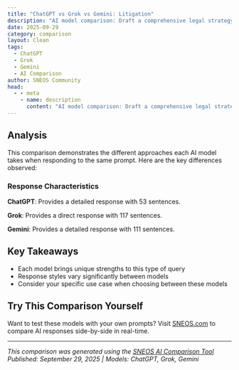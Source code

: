 ```yaml
---
title: "ChatGPT vs Grok vs Gemini: Litigation"
description: "AI model comparison: Draft a comprehensive legal strategy for a tech startup facing a patent infringement lawsuit..."
date: 2025-09-29
category: comparison
layout: Clean
tags:
  - ChatGPT
  - Grok
  - Gemini
  - AI Comparison
author: SNEOS Community
head:
  - - meta
    - name: description
      content: "AI model comparison: Draft a comprehensive legal strategy for a tech startup facing a patent infringement lawsuit..."
---
```


<ChatComparison
  title="ChatGPT vs Grok vs Gemini: Litigation"
  prompt="Draft a comprehensive legal strategy for a tech startup facing a patent infringement lawsuit"
  :responses='{
    "ChatGPT": "Certainly! Below is a comprehensive legal strategy outline for a tech startup facing a patent infringement lawsuit. This strategy is intended to guide the startup through the litigation process while protecting its interests, managing costs, and seeking favorable outcomes.\n\n---\n\n### Legal Strategy for a Tech Startup Facing Patent Infringement Lawsuit\n\n#### 1. **Immediate Assessment and Response**\n   - **Review the Complaint Thoroughly:**  \n     Analyze the patent claims alleged to be infringed, the asserted patents\u0027 scope, and the factual allegations.\n   - **Engage Experienced Patent Counsel:**  \n     Retain patent litigation attorneys with expertise in the relevant technical field and litigation experience.\n   - **Preserve Evidence:**  \n     Implement litigation hold procedures \u2014 preserve all relevant documents, communications, source code, and data related to the product accused of infringement.\n\n#### 2. **Initial Case Evaluation**\n   - **Analyze Patent Validity:**  \n     Conduct a detailed prior art search and validity assessment of the plaintiff\u0027s asserted patents to identify weaknesses.\n   - **Evaluate Infringement Allegations:**  \n     Compare your product/technology against the asserted claims to identify non-infringement arguments.\n   - **Assess Plaintiff\u0027s Position:**  \n     Research the plaintiff\u2019s litigation history, business objectives, and patent portfolio.\n   - **Consider Business Impact:**  \n     Evaluate the lawsuit\u2019s potential financial impact, risk to operations, reputation effects, and possible injunction implications.\n\n#### 3. **Develop a Litigation Plan**\n   - **Determine Litigation Objectives:**  \n     Define goals such as dismissal, invalidation of patents, licensing, settlement, or trial victory.\n   - **Cost-Benefit Analysis:**  \n     Weigh the costs of litigation versus settlement or licensing options.\n   - **Explore Alternative Dispute Resolution (ADR):**  \n     Consider mediation or arbitration as potential cost-effective alternatives.\n\n#### 4. **Legal Defensive Strategies**\n   - **File a Motion to Dismiss (if applicable):**  \n     Challenge the complaint on procedural grounds or failure to state a claim.\n   - **Challenge Patent Validity:**  \n     Prepare to initiate invalidity defenses based on prior art under 35 U.S.C. \u00A7 102 (novelty) and \u00A7 103 (obviousness).\n   - **Non-Infringement Defense:**  \n     Argue that the product or method does not meet all claim limitations.\n   - **Claim Construction Battle:**  \n     Engage in Markman hearings to influence the interpretation of patent claims favorably.\n   - **Use Inter Partes Review (IPR) or Post-Grant Review (PGR):**  \n     Consider filing proceedings at the Patent Trial and Appeal Board (PTAB) to challenge the patent outside litigation.\n   - **File Counterclaims:**  \n     If applicable, assert counterclaims such as declaratory judgment for non-infringement or invalidity.\n\n#### 5. **Discovery Management**\n   - **Strategic Discovery Requests:**  \n     Obtain crucial documents and information from the plaintiff to assess strength.\n   - **Protect Sensitive Information:**  \n     Use protective orders and limit dissemination of confidential tech and business information.\n   - **Use Expert Witnesses:**  \n     Retain technical and legal experts early to support infringement and validity positions.\n\n#### 6. **Business and Operational Strategies**\n   - **Product Modification or Design Around:**  \n     If feasible, alter technology to avoid infringement while litigation proceeds.\n   - **Insurance:**  \n     Review applicable insurance coverage (e.g., intellectual property litigation insurance).\n   - **Communication Plan:**  \n     Manage public relations carefully to protect startup reputation.\n\n#### 7. **Settlement Considerations**\n   - **Evaluate Settlement Offers:**  \n     Compare offers against litigation risks and costs.\n   - **Negotiate Licensing Terms:**  \n     If settlement is preferred, pursue reasonable licensing agreements.\n   - **Use Settlement to Preserve Business Relationships:**  \n     Explore collaborative opportunities if the plaintiff is also a business partner or potential partner.\n\n#### 8. **Trial Preparation (if litigation continues)**\n   - **Develop Trial Theme and Narrative:**  \n     Craft a clear, compelling argument for non-infringement or invalidity.\n   - **Prepare Witnesses and Experts:**  \n     Conduct thorough preparation and mock examinations.\n   - **Jury or Bench Trial Considerations:**  \n     Decide on the preferred forum based on case specifics.\n   - **Plan for Potential Appeals:**  \n     Anticipate appellate issues and preserve relevant objections.\n\n#### 9. **Post-Litigation Strategy**\n   - **Implement Court Judgment:**  \n     Comply with rulings, or promptly appeal if warranted.\n   - **Learn and Adapt:**  \n     Use litigation experience to improve IP portfolio management and risk mitigation.\n   - **Strengthen Patent Portfolio:**  \n     File for defensive patents and consider cross-licensing agreements.\n\n---\n\n### Summary\n\nFacing a patent infringement lawsuit requires a proactive, multifaceted legal strategy. The startup should rapidly assess the claims, engage expert counsel, and develop defensive, business, and settlement strategies aligned with its objectives and resources. Throughout the process, maintaining clear communication, preserving sensitive information, and preparing for various outcomes will help protect the startup\u2019s technology and minimize disruption.\n\n---\n\nIf you need, I can also help draft specific legal documents or provide more detail on any step.",
    "Grok": "Creating a comprehensive legal strategy for a tech startup facing a patent infringement lawsuit requires careful planning, a clear understanding of the legal landscape, and a focus on both defense and business objectives. Below is a detailed, step-by-step legal strategy tailored for a tech startup in this situation. The strategy assumes the startup operates in the United States and is subject to U.S. patent law, though similar principles may apply in other jurisdictions with appropriate adjustments.\n\n---\n\n### **1. Initial Assessment and Crisis Management**\n**Objective**: Quickly understand the scope of the lawsuit, preserve the startup\u0027s position, and minimize immediate risks.\n\n**Steps**:\n- **Engage Specialized Legal Counsel**: Retain an intellectual property (IP) attorney or law firm with expertise in patent litigation, ideally with experience in the startup\u0027s specific technology sector (e.g., software, hardware, AI, etc.). If the startup lacks in-house counsel, this is a critical first step.\n- **Review the Complaint**: Carefully analyze the patent infringement complaint to understand the specific claims, the patents in question, the plaintiff\u2019s identity (e.g., competitor, non-practicing entity/patent troll), and the requested remedies (e.g., injunction, damages).\n- **Assess Internal Exposure**: Conduct an internal review of the accused product or technology to determine how it relates to the patent claims. This includes gathering design documents, source code (if applicable), and development history.\n- **Preserve Evidence**: Implement a litigation hold to preserve all relevant documents, emails, and data to avoid spoliation claims. This should be communicated to all relevant employees immediately.\n- **Evaluate Business Impact**: Assess how the lawsuit could affect operations, funding, customer relationships, and reputation. Identify whether an injunction (if granted) would halt product sales or require a redesign.\n\n**Key Deliverable**: A preliminary risk assessment report summarizing the claims, potential liability, and business impact.\n\n---\n\n### **2. Develop a Defense Strategy**\n**Objective**: Build a robust defense to challenge the validity of the patent, the infringement claims, or both.\n\n**Steps**:\n- **Non-Infringement Argument**:\n  - Conduct a claim construction analysis with legal counsel to interpret the patent claims and compare them to the startup\u2019s product. Identify elements of the patent claims that the startup\u2019s technology does not meet.\n  - Document any differences in functionality, design, or implementation that demonstrate non-infringement.\n- **Patent Invalidity Challenge**:\n  - Perform a prior art search to identify earlier inventions or publications that may invalidate the patent under Sections 102 (novelty) or 103 (obviousness) of the U.S. Patent Act (35 U.S.C.).\n  - Consider filing an **Inter Partes Review (IPR)** with the U.S. Patent and Trademark Office (USPTO) to challenge the patent\u2019s validity before the Patent Trial and Appeal Board (PTAB). IPRs are often cost-effective compared to full litigation and can be a powerful tool for startups against patent trolls.\n  - Explore whether the patent fails to meet other requirements, such as enablement (Section 112) or indefiniteness.\n- **Other Defenses**:\n  - **Prior Use Defense**: Determine if the startup\u2019s technology was in use before the patent\u2019s filing date or effective date, which may qualify for a prior use defense under 35 U.S.C. \u00A7 273.\n  - **Equitable Defenses**: Investigate whether the plaintiff engaged in inequitable conduct during patent prosecution (e.g., failing to disclose prior art to the USPTO) or if laches applies due to unreasonable delay in filing the lawsuit.\n  - **License or Exhaustion**: Check if the startup has a license (direct or implied) to use the patented technology or if the plaintiff\u2019s rights are exhausted (e.g., through authorized sales of patented components).\n- **Venue and Jurisdiction**: If the lawsuit is filed in an unfavorable venue (e.g., a district court known for plaintiff-friendly rulings like the Eastern District of Texas), consider filing a motion to transfer to a more favorable or neutral venue under 28 U.S.C. \u00A7 1404(a).\n\n**Key Deliverable**: A defense roadmap outlining specific arguments for non-infringement and invalidity, supported by technical and legal analysis.\n\n---\n\n### **3. Explore Early Resolution Options**\n**Objective**: Minimize costs and disruption by seeking a favorable resolution outside of prolonged litigation.\n\n**Steps**:\n- **Settlement Negotiations**: Engage with the plaintiff to explore settlement options. This could involve a one-time payment, licensing agreement, or cross-licensing if the startup holds relevant patents. Settlements are often attractive for startups to avoid the high cost of litigation (which can exceed $1 million).\n- **Mediation or Arbitration**: Propose alternative dispute resolution (ADR) methods if both parties are open to a faster, less adversarial process. Some courts mandate early mediation, which can be leveraged for a quick resolution.\n- **Licensing Agreement**: If the patent is valid and infringement is likely, negotiate a licensing deal to use the technology legally, potentially at a reasonable royalty rate.\n- **Business Considerations**: Weigh the cost of settlement against litigation risks, including the potential for an injunction or reputational harm. Ensure any settlement aligns with the startup\u2019s long-term goals and budget constraints.\n\n**Key Deliverable**: A cost-benefit analysis of settlement versus litigation, including potential settlement terms.\n\n---\n\n### **4. Prepare for Litigation**\n**Objective**: Be ready for full-scale litigation if early resolution fails, while managing costs and maintaining business operations.\n\n**Steps**:\n- **Build a Litigation Team**: Assemble a team of IP attorneys, technical experts, and in-house personnel to manage the case. Retain expert witnesses to testify on technical matters or damages if needed.\n- **Discovery Phase**:\n  - Respond to discovery requests (e.g., document production, interrogatories) while protecting sensitive business information through protective orders.\n  - Conduct discovery on the plaintiff to uncover weaknesses in their case, such as prior art or evidence of inequitable conduct.\n- **Motion Practice**:\n  - File a motion to dismiss if the complaint lacks specificity or fails to state a claim under Rule 12(b)(6) of the Federal Rules of Civil Procedure.\n  - File for summary judgment on non-infringement or invalidity if the evidence strongly supports the startup\u2019s position.\n- **Damages Mitigation**:\n  - Work with counsel to limit potential damages by demonstrating that the plaintiff\u2019s patent contributes only minimally to the accused product (apportionment).\n  - Argue against enhanced damages by showing the startup did not willfully infringe (e.g., by obtaining a non-infringement opinion of counsel prior to the lawsuit).\n\n**Key Deliverable**: A litigation timeline with key deadlines (e.g., discovery, motions, trial) and a budget for legal expenses.\n\n---\n\n### **5. Leverage Business and PR Strategies**\n**Objective**: Protect the startup\u2019s reputation, investor confidence, and market position during the lawsuit.\n\n**Steps**:\n- **Internal Communication**: Inform key stakeholders (e.g., employees, board members) about the lawsuit with clear messaging to maintain morale and focus.\n- **External Communication**: Work with a PR firm or communications team to craft public statements that minimize damage to the startup\u2019s brand. Avoid admitting liability or making inflammatory statements about the plaintiff.\n- **Investor Relations**: Be transparent with investors about the lawsuit\u2019s potential impact while emphasizing the startup\u2019s defense strategy and commitment to resolving the issue.\n- **Product Strategy**: If an injunction is a risk, begin designing a workaround for the accused technology to ensure business continuity. Document the design-around process to show good faith efforts to avoid infringement.\n\n**Key Deliverable**: A communication plan for internal and external audiences, plus a contingency plan for product redesign if needed.\n\n---\n\n### **6. Long-Term IP Protection and Risk Mitigation**\n**Objective**: Strengthen the startup\u2019s IP portfolio and prevent future lawsuits.\n\n**Steps**:\n- **Conduct an IP Audit**: Review the startup\u2019s existing IP assets and ensure proper protection through patents, trademarks, and trade secrets.\n- **Freedom-to-Operate (FTO) Analysis**: Perform an FTO search to identify potential patent conflicts before launching new products or features.\n- **Build a Defensive Patent Portfolio**: File for patents on the startup\u2019s innovations to create leverage for cross-licensing or deterrence against competitors.\n- **Monitor Patent Troll Activity**: Use IP monitoring tools to track non-practicing entities (NPEs) and their patent assertions in the startup\u2019s industry.\n- **Insurance**: Consider purchasing IP litigation insurance to cover future legal costs, as many insurers offer policies tailored for startups.\n\n**Key Deliverable**: An updated IP strategy document outlining protective measures and risk mitigation plans.\n\n---\n\n### **7. Financial and Resource Management**\n**Objective**: Manage legal costs and allocate resources effectively during the lawsuit.\n\n**Steps**:\n- **Budget for Legal Expenses**: Work with counsel to estimate costs for defense, settlement, or litigation and allocate funds accordingly. Explore alternative fee arrangements (e.g., contingency fees, flat fees for specific tasks).\n- **Seek External Funding**: If legal costs strain cash flow, communicate with investors or seek litigation funding from third-party financiers who specialize in patent disputes.\n- **Cost-Saving Measures**: Prioritize cost-effective strategies like IPR over full litigation when possible, and limit the scope of discovery to essential issues.\n\n**Key Deliverable**: A financial plan for the lawsuit, including cost estimates and funding sources.\n\n---\n\n### **Key Considerations for the Startup**\n- **Speed**: Patent litigation can take years, so prioritize strategies (like IPR or settlement) that resolve the issue quickly to avoid draining resources.\n- **Reputation**: Maintain a professional stance in public and legal proceedings to preserve relationships with customers, partners, and investors.\n- **Scalability**: Ensure that any resolution or product redesign aligns with the startup\u2019s growth plans and market strategy.\n\n---\n\n### **Conclusion**\nFacing a patent infringement lawsuit is a significant challenge for a tech startup, but a well-structured legal strategy can mitigate risks and protect the company\u2019s future. By combining a strong defense, proactive settlement efforts, business continuity planning, and long-term IP protection",
    "Gemini": "{\n  \u0022candidates\u0022: [\n    {\n      \u0022content\u0022: {\n        \u0022parts\u0022: [\n          {\n            \u0022text\u0022: \u0022## Legal Strategy for a Tech Startup Facing a Patent Infringement Lawsuit\\n\\nThis document outlines a comprehensive legal strategy for a tech startup facing a patent infringement lawsuit. It addresses key considerations, strategic options, and potential actions. This strategy is not exhaustive and should be tailored to the specific facts and circumstances of the case.\\n\\n**I. Immediate Actions \u0026 Assessment (Within 72 Hours)**\\n\\n*   **Document Preservation:**  Issue an immediate legal hold notice to all relevant employees, contractors, and vendors, directing them to preserve all documents and data (physical and electronic) that may be relevant to the lawsuit. This includes emails, code, design documents, marketing materials, sales data, and any communication related to the alleged infringing technology.\\n*   **Assemble the Core Team:**  Form a core team consisting of:\\n    *   **CEO/Founder:**  For strategic oversight and decision-making.\\n    *   **CTO/Lead Engineer:**  To provide technical expertise and understand the accused product/process.\\n    *   **Legal Counsel (Patent Attorney):**  To lead the legal defense.\\n    *   **Finance Officer:** To assess potential financial impact and manage legal expenses.\\n    *   **Communications Officer:** To manage internal and external communication.\\n*   **Initial Assessment of the Complaint:**\\n    *   **Review the Complaint:**  Carefully analyze the complaint, the asserted patents, and the alleged infringing product/process. Identify the specific claims of the patent that are alleged to be infringed.\\n    *   **Preliminary Technical Assessment:** Engage the CTO/Lead Engineer to conduct a preliminary technical assessment of the asserted patents and the accused technology.  Determine if there\u0027s a plausible argument that the accused technology does not infringe the asserted patents.\\n    *   **Assess Potential Damages:**  Consider the plaintiff\u0027s potential damages claim and the basis for that claim (e.g., lost profits, reasonable royalties).\\n    *   **Analyze the Plaintiff:**  Research the plaintiff\u0027s history of patent litigation, their business model (e.g., operating company, non-practicing entity (NPE)/patent troll), and their financial resources.\\n\\n**II.  Detailed Investigation \u0026 Strategy Development (Within 30 Days)**\\n\\n*   **In-Depth Technical Analysis:**\\n    *   **Reverse Engineering (if possible):**  Reverse engineer the plaintiff\u0027s product or process (if publicly available) to understand the asserted patent.\\n    *   **Detailed Comparison:**  Conduct a detailed comparison of the asserted patents and the accused technology. Document all differences and similarities.\\n    *   **Independent Expert Consultation:**  Engage a qualified technical expert to analyze the technology and provide an expert opinion on infringement and validity.\\n*   **Prior Art Search:**\\n    *   **Extensive Search:**  Conduct a comprehensive prior art search to identify any existing patents, publications, products, or processes that predate the asserted patent and could invalidate it.  Consider both patent and non-patent literature.\\n    *   **International Search:**  Don\u0027t limit the search to U.S. prior art. Expand the search internationally, particularly to countries where similar technology was developed.\\n    *   **Utilize Databases \u0026 Tools:**  Use specialized patent databases (e.g., USPTO, Espacenet, Google Patents) and prior art search tools.\\n*   **Validity Analysis:**\\n    *   **Assess Patent Validity:**  Based on the prior art search, analyze the validity of the asserted patent claims.  Identify potential grounds for invalidity (e.g., anticipation, obviousness).\\n    *   **Consider Examiner\u0027s Prosecution History:**  Review the prosecution history of the asserted patent at the USPTO to identify any arguments or limitations the patentee made during prosecution that could be used against them.\\n*   **Freedom to Operate (FTO) Search:** While defending the lawsuit, proactively conduct an FTO search to identify other potentially problematic patents in the field. This helps to mitigate future risks.\\n*   **Develop Legal Strategy Options:**  Based on the investigation, develop a range of potential legal strategies:\\n    *   **Defense on Non-Infringement:** Argue that the accused technology does not infringe the asserted patent claims.\\n    *   **Defense on Invalidity:** Argue that the asserted patent claims are invalid due to prior art, obviousness, or other legal grounds.\\n    *   **Counterclaims:** Consider filing counterclaims against the plaintiff, such as:\\n        *   **Patent Infringement:**  If the startup has its own patents, assert them against the plaintiff.\\n        *   **Declaratory Judgment of Non-Infringement/Invalidity:**  Seek a court declaration that the startup does not infringe the asserted patents or that the patents are invalid.\\n        *   **Antitrust Violations:**  If the plaintiff is engaging in anticompetitive behavior, such as sham litigation, consider antitrust claims.\\n    *   **Settlement Negotiations:** Explore the possibility of settling the case through negotiation, mediation, or arbitration.\\n    *   **Post Grant Review/Inter Partes Review (PGR/IPR):**  Consider filing a PGR or IPR petition with the Patent Trial and Appeal Board (PTAB) to challenge the validity of the asserted patent.  This can be a powerful and cost-effective alternative to district court litigation.  **Important:  Deadlines for PGR/IPR are strict!**\\n*   **Budget \u0026 Resource Allocation:** Develop a realistic budget for the litigation, considering legal fees, expert witness fees, discovery costs, and potential settlement amounts.\\n\\n**III.  Implementation of Selected Strategy (Ongoing)**\\n\\n*   **Litigation:**\\n    *   **File an Answer:**  Timely file an Answer to the complaint, asserting all appropriate defenses and counterclaims.\\n    *   **Discovery:**  Engage in thorough discovery, including:\\n        *   **Written Interrogatories:**  Ask the plaintiff questions about their claims.\\n        *   **Document Requests:**  Request documents from the plaintiff that support their claims.\\n        *   **Depositions:**  Depose the plaintiff\u0027s witnesses and experts.\\n    *   **Motion Practice:**  File motions to dismiss, for summary judgment, and to exclude evidence.\\n    *   **Claim Construction (Markman Hearing):**  Participate in claim construction proceedings to define the meaning of the patent claims.  This is often a critical stage in patent litigation.\\n    *   **Trial:**  Prepare for and conduct a trial on the merits of the case.\\n*   **Settlement Negotiations:**\\n    *   **Ongoing Assessment:**  Continuously assess the strength of the case and the likelihood of success at trial.\\n    *   **Negotiation Strategy:**  Develop a negotiation strategy that is consistent with the overall legal strategy and the startup\u0027s business objectives.\\n    *   **Mediation/Arbitration:**  Consider participating in mediation or arbitration to attempt to resolve the case.\\n*   **PGR/IPR (if applicable):**\\n    *   **Prepare and File Petition:**  Carefully prepare and file a PGR/IPR petition with the PTAB.\\n    *   **Litigate Before the PTAB:**  Participate in the PTAB proceedings, including discovery, briefing, and oral argument.\\n*   **Public Relations \u0026 Communication:**\\n    *   **Develop a Communication Plan:**  Develop a communication plan to manage internal and external communication about the lawsuit.\\n    *   **Control the Narrative:**  Control the narrative surrounding the lawsuit to protect the startup\u0027s reputation and market position.  This is especially important when dealing with NPEs/patent trolls.\\n    *   **Be Transparent (Where Appropriate):** Be transparent with employees, investors, and customers about the lawsuit.\\n\\n**IV.  Specific Strategy Considerations Based on Plaintiff Type:**\\n\\n*   **Operating Company:**  If the plaintiff is a competitor or an operating company, consider a more aggressive defense strategy, including counterclaims and vigorous discovery. The goal is to demonstrate that the lawsuit is without merit and to deter future litigation.  Settlement, while always an option, should be approached cautiously, avoiding any perception of weakness.\\n*   **Non-Practicing Entity (NPE) / Patent Troll:**  If the plaintiff is an NPE, focus on efficiency and cost-effectiveness. Explore strategies such as:\\n    *   **Early IPR Filing:**  File an IPR petition early in the case to challenge the validity of the asserted patent.\\n    *   **Joint Defense Agreements:**  Collaborate with other defendants who are facing similar lawsuits from the same NPE.\\n    *   **Contingency Fee Arrangements:**  Explore contingency fee arrangements with legal counsel to reduce upfront costs.\\n    *   **Public Awareness Campaign:**  Consider launching a public awareness campaign to expose the NPE\u0027s abusive litigation tactics.\\n\\n**V. Ongoing Monitoring \u0026 Adjustment:**\\n\\n*   **Regular Review:**  Regularly review the legal strategy and adjust it as needed based on new information, court rulings, or changes in the business environment.\\n*   **Cost-Benefit Analysis:**  Continuously evaluate the costs and benefits of the litigation and make adjustments to the strategy to optimize the outcome.\\n\\n**VI. Exit Strategies \u0026 Contingency Planning:**\\n\\n*   **Acquisition:** Consider an acquisition by a larger company that can better defend the lawsuit or settle it on more favorable terms.\\n*   **Bankruptcy:**  In extreme cases, bankruptcy may be a viable option to restructure the company and shed the liability associated with the lawsuit. This is a last resort option.\\n*   **Develop Alternative Technology:**  Invest in the development of alternative technology that does not infringe the asserted patents.\\n\\n**VII.  Key Legal Issues \u0026 Considerations:**\\n\\n*   **Jurisdiction:**  Determine if the court has proper jurisdiction over the startup.\\n*   **Venue:**  Determine if the venue is proper and consider whether to move the case to a more favorable venue.\\n*   **Standing:**  Determine if the plaintiff has standing to sue for patent infringement.\\n*   **Willful Infringement:**  Avoid any conduct that could be construed as willful infringement, as this could significantly increase the damages award.  Obtain legal advice before continuing to use the technology if infringement is a possibility.\\n*   **Damages Calculation:**  Understand the different methods for calculating damages in patent infringement cases and challenge the plaintiff\u0027s damages claim.\\n*   **Attorney-Client Privilege:**  Maintain attorney-client privilege by keeping all communications with legal counsel confidential.\\n\\n**VIII.  Communication Protocol:**\\n\\n*   **Centralized Communication:** Designate a single point of contact for all communications related to the lawsuit (usually legal counsel or the communications officer).\\n*   **Internal Communication:** Keep employees informed about the progress of the lawsuit and address any concerns they may have.\\n*   **External Communication:** Carefully manage external communication to protect the startup\u0027s reputation and avoid any misstatements that could be used against it in court.\\n\\n**IX. Success Metrics:**\\n\\n*   **Dismissal of the Case:** The best outcome.\\n*   **Finding of Non-Infringement:** A successful outcome if the startup can continue to use its technology.\\n*   **Finding of Invalidity:**  A successful outcome, rendering the patent unenforceable against anyone.\\n*   **Favorable Settlement:** A settlement that is within the startup\u0027s budget and allows it to continue operating its business.\\n*   **Limited Damages Award:**  A damages award that is significantly less than the plaintiff\u0027s initial demand.\\n\\n**Disclaimer:** This legal strategy is for informational purposes only and does not constitute legal advice.  It is essential to consult with a qualified patent attorney to develop a legal strategy that is tailored to the specific facts and circumstances of your case.  This strategy should be reviewed and updated regularly as the case progresses. Good luck!\\n\u0022\n          }\n        ],\n        \u0022role\u0022: \u0022model\u0022\n      },\n      \u0022finishReason\u0022: \u0022STOP\u0022,\n      \u0022avgLogprobs\u0022: -0.38137589271622474\n    }\n  ],\n  \u0022usageMetadata\u0022: {\n    \u0022promptTokenCount\u0022: 14,\n    \u0022candidatesTokenCount\u0022: 2475,\n    \u0022totalTokenCount\u0022: 2489,\n    \u0022promptTokensDetails\u0022: [\n      {\n        \u0022modality\u0022: \u0022TEXT\u0022,\n        \u0022tokenCount\u0022: 14\n      }\n    ],\n    \u0022candidatesTokensDetails\u0022: [\n      {\n        \u0022modality\u0022: \u0022TEXT\u0022,\n        \u0022tokenCount\u0022: 2475\n      }\n    ]\n  },\n  \u0022modelVersion\u0022: \u0022gemini-2.0-flash\u0022,\n  \u0022responseId\u0022: \u0022IXHaaMGYIPS6xN8Pm--FwAc\u0022\n}\n"
  }'
  published-date="11:52"
/>

## Analysis

This comparison demonstrates the different approaches each AI model takes when responding to the same prompt. Here are the key differences observed:

### Response Characteristics

**ChatGPT**: Provides a detailed response with 53 sentences. 

**Grok**: Provides a direct response with 117 sentences. 

**Gemini**: Provides a detailed response with 111 sentences. 

## Key Takeaways

- Each model brings unique strengths to this type of query
- Response styles vary significantly between models
- Consider your specific use case when choosing between these models

## Try This Comparison Yourself

Want to test these models with your own prompts? Visit [SNEOS.com](https://sneos.com) to compare AI responses side-by-side in real-time.

---

*This comparison was generated using the [SNEOS AI Comparison Tool](https://sneos.com)*
*Published: September 29, 2025 | Models: ChatGPT, Grok, Gemini*
